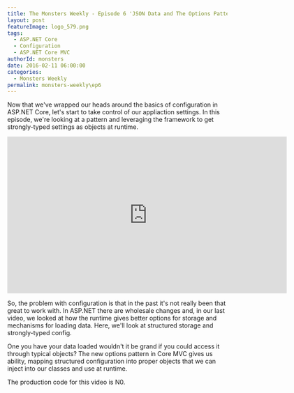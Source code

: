 ```yaml
---
title: The Monsters Weekly - Episode 6 'JSON Data and The Options Pattern' 
layout: post
featureImage: logo_579.png
tags: 
  - ASP.NET Core
  - Configuration
  - ASP.NET Core MVC 
authorId: monsters
date: 2016-02-11 06:00:00
categories:
  - Monsters Weekly
permalink: monsters-weekly\ep6
---
```


Now that we've wrapped our heads around the basics of configuration in ASP.NET Core, let's start to take control of our appliaction settings. In this episode, we're looking at a pattern and leveraging the framework to get strongly-typed settings as objects at runtime. 

<!-- more -->

<iframe src="https://channel9.msdn.com/Series/aspnetmonsters/Episode-6-JSON-Data-and-The-Options-Pattern/player" width="640" height="360" allowFullScreen frameBorder="0"></iframe>

So, the problem with configuration is that in the past it's not really been that great to work with. In ASP.NET there are wholesale changes and, in our last video, we looked at how the runtime gives better options for storage and mechanisms for loading data. Here, we'll look at structured storage and strongly-typed config.

One you have your data loaded wouldn't it be grand if you could access it through typical objects? The new options pattern in Core MVC gives us ability, mapping structured configuration into proper objects that we can inject into our classes and use at runtime.

The production code for this video is N0.
